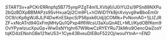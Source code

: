 $START$Sv+aPCKrERRnpfq5B775ynpPZgT4m1LXVbj6/iJ0iYU2s/9PSn89NXPu2bQzBDXpBBMAPzs9SvHxuaQji2Cm9FL+hOWiD1Yk8jnXviyvg9wBboEm0rOC9/cKp6gWJ8JLP4DwKnESkpcS/P56psk6Udj/jCOMlk+PvNomAG+1jLIZJRZF+xNcATrd94GxFmjMHyQu1QPxp4lf6WcsU3aXuQnAEL+MLI/KydOBfKem9OvYPywlzucXpuGp+Ww0sNYtghr67W9bwCzRYEYRu73kMro9OencQwZosYtqKD4zENohGBe121teU53+1Cye43BveuDIEBoF522Oj/wouIYtnA==$END$